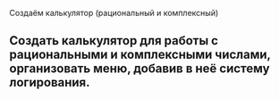 Создаём калькулятор (рациональный и комплексный)


## Создать калькулятор для работы с рациональными и комплексными числами, организовать меню, добавив в неё систему логирования.